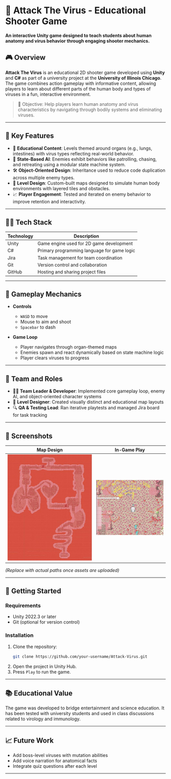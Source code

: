 # 🦠 Attack The Virus - Educational Shooter Game

**An interactive Unity game designed to teach students about human anatomy and virus behavior through engaging shooter mechanics.**

## 🎮 Overview

**Attack The Virus** is an educational 2D shooter game developed using **Unity** and **C#** as part of a university project at the **University of Illinois Chicago**. The game combines action gameplay with informative content, allowing players to learn about different parts of the human body and types of viruses in a fun, interactive environment.

> 🧠 Objective: Help players learn human anatomy and virus characteristics by navigating through bodily systems and eliminating viruses.

---

## 🧪 Key Features

- 🧬 **Educational Content**: Levels themed around organs (e.g., lungs, intestines) with virus types reflecting real-world behavior.
- 🤖 **State-Based AI**: Enemies exhibit behaviors like patrolling, chasing, and retreating using a modular state machine system.
- 🛠️ **Object-Oriented Design**: Inheritance used to reduce code duplication across multiple enemy types.
- 🎯 **Level Design**: Custom-built maps designed to simulate human body environments with layered tiles and obstacles.
- 📈 **Player Engagement**: Tested and iterated on enemy behavior to improve retention and interactivity.

---

## 🧑‍💻 Tech Stack

| Technology | Description |
|------------|-------------|
| Unity      | Game engine used for 2D game development |
| C#         | Primary programming language for game logic |
| Jira       | Task management for team coordination |
| Git        | Version control and collaboration |
| GitHub     | Hosting and sharing project files |

---

## 🧩 Gameplay Mechanics

- **Controls**
  - `WASD` to move
  - Mouse to aim and shoot
  - `Spacebar` to dash

- **Game Loop**
  - Player navigates through organ-themed maps
  - Enemies spawn and react dynamically based on state machine logic
  - Player clears viruses to progress

---

## 👥 Team and Roles

- 👨‍💻 **Team Leader & Developer**: Implemented core gameplay loop, enemy AI, and object-oriented character systems
- 🎨 **Level Designer**: Created visually distinct and educational map layouts
- 🔍 **QA & Testing Lead**: Ran iterative playtests and managed Jira board for task tracking

---

## 📸 Screenshots

| Map Design | In-Game Play |
|------------|--------------|
| ![Map](./assets/map-design.png) | ![Gameplay](./assets/in-game-play.png) |

*(Replace with actual paths once assets are uploaded)*

---

## 🚀 Getting Started

### Requirements
- Unity 2022.3 or later
- Git (optional for version control)

### Installation
1. Clone the repository:
    ```bash
    git clone https://github.com/your-username/Attack-Virus.git
    ```
2. Open the project in Unity Hub.
3. Press `Play` to run the game.

---

## 📚 Educational Value

The game was developed to bridge entertainment and science education. It has been tested with university students and used in class discussions related to virology and immunology.

---

## 📈 Future Work

- Add boss-level viruses with mutation abilities
- Add voice narration for anatomical facts
- Integrate quiz questions after each level

---

